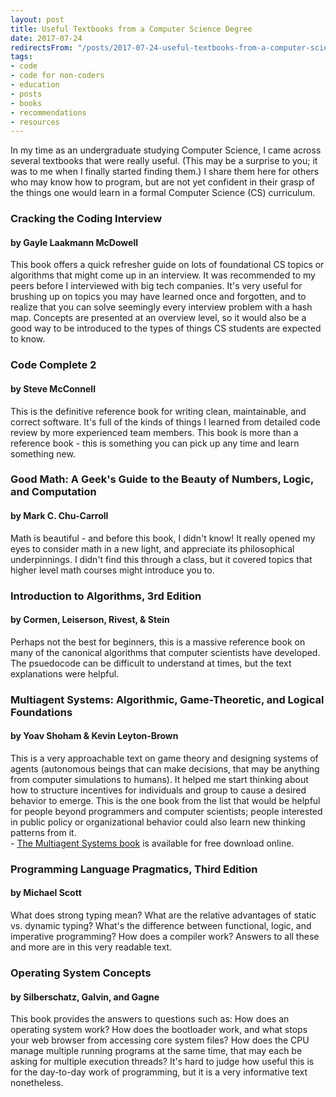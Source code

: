 ```yaml
---
layout: post
title: Useful Textbooks from a Computer Science Degree
date: 2017-07-24
redirectsFrom: "/posts/2017-07-24-useful-textbooks-from-a-computer-science-degree/"
tags:
- code
- code for non-coders
- education
- posts
- books
- recommendations
- resources
---
```

<p>In my time as an undergraduate studying Computer Science, I came across several textbooks that were really useful. (This may be a surprise to you; it was to me when I finally started finding them.) I share them here for others who may know how to program, but are not yet confident in their grasp of the things one would learn in a formal Computer Science (CS) curriculum.</p>

<h3>Cracking the Coding Interview</h3>
<h4>by Gayle Laakmann McDowell</h4>

<p>This book offers a quick refresher guide on lots of foundational CS topics or algorithms that might come up in an interview. It was recommended to my peers before I interviewed with big tech companies. It's very useful for brushing up on topics you may have learned once and forgotten, and to realize that you can solve seemingly every interview problem with a hash map. Concepts are presented at an overview level, so it would also be a good way to be introduced to the types of things CS students are expected to know.</p>

<h3>Code Complete 2</h3>
<h4>by Steve McConnell</h4>

<p>This is the definitive reference book for writing clean, maintainable, and correct software. It's full of the kinds of things I learned from detailed code review by more experienced team members. This book is more than a reference book - this is something you can pick up any time and learn something new.</p>

<h3>Good Math: A Geek's Guide to the Beauty of Numbers, Logic, and Computation</h3>
<h4>by Mark C. Chu-Carroll</h4>

<p>Math is beautiful - and before this book, I didn't know! It really opened my eyes to consider math in a new light, and appreciate its philosophical underpinnings. I didn't find this through a class, but it covered topics that higher level math courses might introduce you to.</p>

<h3>Introduction to Algorithms, 3rd Edition</h3>
<h4>by Cormen, Leiserson, Rivest, &amp; Stein</h4>

<p>Perhaps not the best for beginners, this is a massive reference book on many of the canonical algorithms that computer scientists have developed. The psuedocode can be difficult to understand at times, but the text explanations were helpful.</p>

<h3>Multiagent Systems: Algorithmic, Game-Theoretic, and Logical Foundations</h3>
<h4>by Yoav Shoham &amp; Kevin Leyton-Brown</h4>
<p>This is a very approachable text on game theory and designing systems of agents (autonomous beings that can make decisions, that may be anything from computer simulations to humans). It helped me start thinking about how to structure incentives for individuals and group to cause a desired behavior to emerge. This is the one book from the list that would be helpful for people beyond programmers and computer scientists; people interested in public policy or organizational behavior could also learn new thinking patterns from it.<br />
- <a href="http://www.masfoundations.org/" target="_blank" rel="noopener">The Multiagent Systems book</a> is available for free download online.</p>

<h3>Programming Language Pragmatics, Third Edition</h3>
<h4>by Michael Scott</h4>
<p>What does strong typing mean? What are the relative advantages of static vs. dynamic typing? What's the difference between functional, logic, and imperative programming? How does a compiler work? Answers to all these and more are in this very readable text.</p>

<h3>Operating System Concepts</h3>
<h4>by Silberschatz, Galvin, and Gagne</h4>
<p>This book provides the answers to questions such as: How does an operating system work? How does the bootloader work, and what stops your web browser from accessing core system files? How does the CPU manage multiple running programs at the same time, that may each be asking for multiple execution threads? It's hard to judge how useful this is for the day-to-day work of programming, but it is a very informative text nonetheless.</p>
